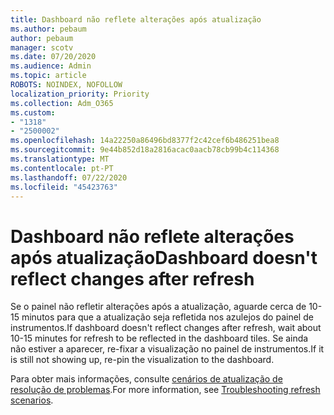 ```yaml
---
title: Dashboard não reflete alterações após atualização
ms.author: pebaum
author: pebaum
manager: scotv
ms.date: 07/20/2020
ms.audience: Admin
ms.topic: article
ROBOTS: NOINDEX, NOFOLLOW
localization_priority: Priority
ms.collection: Adm_O365
ms.custom:
- "1318"
- "2500002"
ms.openlocfilehash: 14a22250a86496bd8377f2c42cef6b486251bea8
ms.sourcegitcommit: 9e44b852d18a2816acac0aacb78cb99b4c114368
ms.translationtype: MT
ms.contentlocale: pt-PT
ms.lasthandoff: 07/22/2020
ms.locfileid: "45423763"
---
```

# <a name="dashboard-doesnt-reflect-changes-after-refresh"></a><span data-ttu-id="32de5-102">Dashboard não reflete alterações após atualização</span><span class="sxs-lookup"><span data-stu-id="32de5-102">Dashboard doesn't reflect changes after refresh</span></span>

<span data-ttu-id="32de5-103">Se o painel não refletir alterações após a atualização, aguarde cerca de 10-15 minutos para que a atualização seja refletida nos azulejos do painel de instrumentos.</span><span class="sxs-lookup"><span data-stu-id="32de5-103">If dashboard doesn't reflect changes after refresh, wait about 10-15 minutes for refresh to be reflected in the dashboard tiles.</span></span> <span data-ttu-id="32de5-104">Se ainda não estiver a aparecer, re-fixar a visualização no painel de instrumentos.</span><span class="sxs-lookup"><span data-stu-id="32de5-104">If it is still not showing up, re-pin the visualization to the dashboard.</span></span>

<span data-ttu-id="32de5-105">Para obter mais informações, consulte [cenários de atualização de resolução de problemas](https://docs.microsoft.com/power-bi/refresh-troubleshooting-refresh-scenarios).</span><span class="sxs-lookup"><span data-stu-id="32de5-105">For more information, see [Troubleshooting refresh scenarios](https://docs.microsoft.com/power-bi/refresh-troubleshooting-refresh-scenarios).</span></span>
